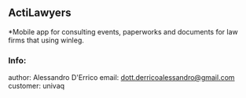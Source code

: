 
## ActiLawyers

*Mobile app for consulting events, paperworks and documents for law firms that using winleg.

### Info:

author: Alessandro D'Errico
email: dott.derricoalessandro@gmail.com
customer: univaq
